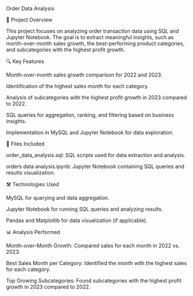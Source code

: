 Order Data Analysis

📌 Project Overview

This project focuses on analyzing order transaction data using SQL and Jupyter Notebook. The goal is to extract meaningful insights, such as month-over-month sales growth, the best-performing product categories, and subcategories with the highest profit growth.

🔍 Key Features

Month-over-month sales growth comparison for 2022 and 2023.

Identification of the highest sales month for each category.

Analysis of subcategories with the highest profit growth in 2023 compared to 2022.

SQL queries for aggregation, ranking, and filtering based on business insights.

Implementation in MySQL and Jupyter Notebook for data exploration.

📂 Files Included

order_data_analysis.sql: SQL scripts used for data extraction and analysis.

orders data analysis.ipynb: Jupyter Notebook containing SQL queries and results visualization.

🛠️ Technologies Used

MySQL for querying and data aggregation.

Jupyter Notebook for running SQL queries and analyzing results.

Pandas and Matplotlib for data visualization (if applicable).

📊 Analysis Performed

Month-over-Month Growth: Compared sales for each month in 2022 vs. 2023.

Best Sales Month per Category: Identified the month with the highest sales for each category.

Top Growing Subcategories: Found subcategories with the highest profit growth in 2023 compared to 2022.
